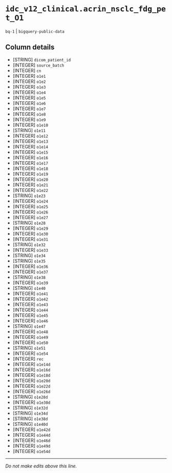 # `idc_v12_clinical.acrin_nsclc_fdg_pet_O1`
`bq-1` | `bigquery-public-data`

## Column details
* [STRING]    `dicom_patient_id`
* [INTEGER]   `source_batch`
* [INTEGER]   `cn`
* [INTEGER]   `o1e1`
* [INTEGER]   `o1e2`
* [INTEGER]   `o1e3`
* [INTEGER]   `o1e4`
* [INTEGER]   `o1e5`
* [INTEGER]   `o1e6`
* [INTEGER]   `o1e7`
* [INTEGER]   `o1e8`
* [INTEGER]   `o1e9`
* [INTEGER]   `o1e10`
* [STRING]    `o1e11`
* [INTEGER]   `o1e12`
* [INTEGER]   `o1e13`
* [INTEGER]   `o1e14`
* [INTEGER]   `o1e15`
* [INTEGER]   `o1e16`
* [INTEGER]   `o1e17`
* [INTEGER]   `o1e18`
* [INTEGER]   `o1e19`
* [INTEGER]   `o1e20`
* [INTEGER]   `o1e21`
* [INTEGER]   `o1e22`
* [STRING]    `o1e23`
* [INTEGER]   `o1e24`
* [INTEGER]   `o1e25`
* [INTEGER]   `o1e26`
* [INTEGER]   `o1e27`
* [STRING]    `o1e28`
* [INTEGER]   `o1e29`
* [INTEGER]   `o1e30`
* [INTEGER]   `o1e31`
* [STRING]    `o1e32`
* [INTEGER]   `o1e33`
* [STRING]    `o1e34`
* [STRING]    `o1e35`
* [INTEGER]   `o1e36`
* [INTEGER]   `o1e37`
* [STRING]    `o1e38`
* [INTEGER]   `o1e39`
* [STRING]    `o1e40`
* [INTEGER]   `o1e41`
* [INTEGER]   `o1e42`
* [INTEGER]   `o1e43`
* [INTEGER]   `o1e44`
* [INTEGER]   `o1e45`
* [INTEGER]   `o1e46`
* [STRING]    `o1e47`
* [INTEGER]   `o1e48`
* [INTEGER]   `o1e49`
* [INTEGER]   `o1e50`
* [STRING]    `o1e51`
* [INTEGER]   `o1e54`
* [INTEGER]   `rec`
* [INTEGER]   `o1e14d`
* [INTEGER]   `o1e16d`
* [INTEGER]   `o1e18d`
* [INTEGER]   `o1e20d`
* [INTEGER]   `o1e22d`
* [INTEGER]   `o1e26d`
* [STRING]    `o1e28d`
* [INTEGER]   `o1e30d`
* [STRING]    `o1e32d`
* [STRING]    `o1e34d`
* [STRING]    `o1e38d`
* [STRING]    `o1e40d`
* [INTEGER]   `o1e42d`
* [INTEGER]   `o1e44d`
* [INTEGER]   `o1e46d`
* [INTEGER]   `o1e49d`
* [INTEGER]   `o1e54d`

-------------------------------------------------------------------------------
*Do not make edits above this line.*
